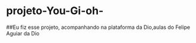 # projeto-You-Gi-oh-
##Eu fiz esse projeto, acompanhando na plataforma da Dio,aulas do Felipe Aguiar da Dio 
